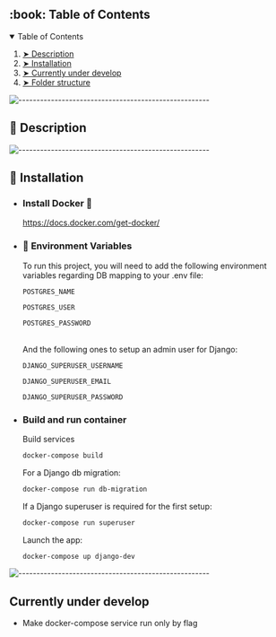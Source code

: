 <!-- TABLE OF CONTENTS -->
<h2 id="table-of-contents"> :book: Table of Contents</h2>
<details open="open">
  <summary>Table of Contents</summary>
  <ol>
    <li><a href="#Description"> ➤ Description</a></li>
    <li><a href="#Installation"> ➤ Installation</a></li>
    <li><a href="#Currently-under-develop"> ➤ Currently under develop</a></li>
    <li><a href="#Folder-structure"> ➤ Folder structure</a></li>
  </ol>
</details>

![-----------------------------------------------------](https://raw.githubusercontent.com/andreasbm/readme/master/assets/lines/rainbow.png)

## :pencil: Description

![-----------------------------------------------------](https://raw.githubusercontent.com/andreasbm/readme/master/assets/lines/rainbow.png)

## :floppy_disk: Installation
- ### Install Docker :whale:
  https://docs.docker.com/get-docker/

- ### :closed_lock_with_key: Environment Variables
  To run this project, you will need to add the following environment variables regarding DB mapping to your .env file:

  `POSTGRES_NAME`

  `POSTGRES_USER`

  `POSTGRES_PASSWORD`

  <br/>And the following ones to setup an admin user for Django:

  `DJANGO_SUPERUSER_USERNAME`

  `DJANGO_SUPERUSER_EMAIL`

  `DJANGO_SUPERUSER_PASSWORD`

- ### Build and run container
  Build services
  ```bash
  docker-compose build
  ```

  For a Django db migration:
  ```bash
  docker-compose run db-migration
  ```

  If a Django superuser is required for the first setup:
  ```bash
  docker-compose run superuser
  ```

  Launch the app:
  ```bash
  docker-compose up django-dev
  ```
![-----------------------------------------------------](https://raw.githubusercontent.com/andreasbm/readme/master/assets/lines/rainbow.png)

## Currently under develop

- Make docker-compose service <superuser> run only by flag